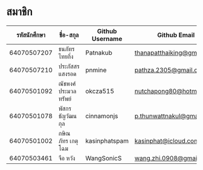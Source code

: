 # สมาชิก
| รหัสนักศึกษา | ชื่อ-สกุล | Github Username | Github Email |
| --- | --- | --- | --- |
|64070507207 | ธนภัทร ไทยกิ่ง | Patnakub | thanapatthaiking@gmail.com |
|64070507210 | ประภัสสร แสงรอด|pnmine| pathza.2305@gmail.com |
|64070501092 | ณัชพงศ์ ประมวลทรัพย์| okcza515 | nutchapong80@hotmail.com |
|64070501078 | พัสกร ธัญวัฒนกุล | cinnamonjs | p.thunwattnakul@gmail.com |
|64070501002 | กษิณภัทร เกตุโฉม | kasinphatspam | kasinphat@icloud.com |
|64070503461 | จือ หวัง | WangSonicS | wang.zhi.0908@gmail.com |